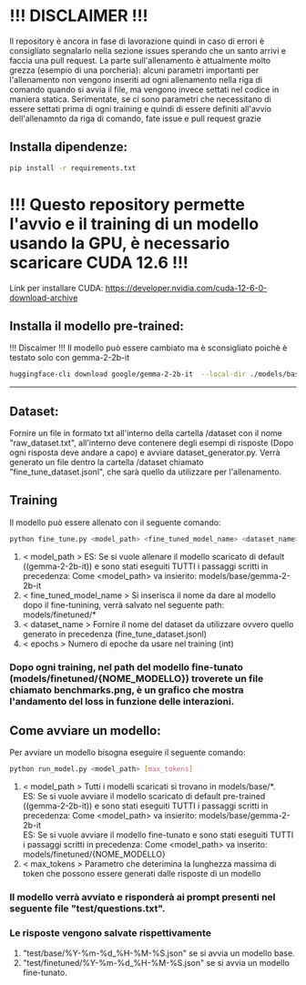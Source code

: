 # !!! DISCLAIMER !!!
Il repository è ancora in fase di lavorazione quindi in caso di errori è consigliato segnalarlo nella sezione issues sperando che un santo arrivi e faccia una pull request.
La parte sull'allenamento è attualmente molto grezza (esempio di una porcheria): alcuni parametri importanti per l'allenamento non vengono inseriti ad ogni allenamento nella riga di comando quando si avvia il file, ma vengono invece settati nel codice
in maniera statica.
Serimentate, se ci sono parametri che necessitano di essere settati prima di ogni training e quindi di essere definiti all'avvio dell'allenamnto da riga di comando, fate issue e pull request grazie

## Installa dipendenze:
```bash 
pip install -r requirements.txt
```
# !!! Questo repository permette l'avvio e il training di un modello usando la GPU, è necessario scaricare CUDA 12.6 !!!
Link per installare CUDA:
https://developer.nvidia.com/cuda-12-6-0-download-archive


## Installa il modello pre-trained:
!!! Discaimer !!!
Il modello può essere cambiato ma è sconsigliato poichè è testato solo con gemma-2-2b-it
```bash
huggingface-cli download google/gemma-2-2b-it  --local-dir ./models/base/gemma-2-2b-it
```

---------------------------------------------------------------

## Dataset:
Fornire un file in formato txt all'interno della cartella /dataset con il nome "raw_dataset.txt", all'interno deve contenere degli esempi di risposte (Dopo ogni risposta deve andare a capo) e avviare dataset_generator.py.
Verrà generato un file dentro la cartella /dataset chiamato "fine_tune_dataset.jsonl", che sarà quello da utilizzare per l'allenamento.

## Training
Il modello può essere allenato con il seguente comando:
```bash
python fine_tune.py <model_path> <fine_tuned_model_name> <dataset_name> <epochs>
```
1. < model_path >
ES: Se si vuole allenare il modello scaricato di default ((gemma-2-2b-it)) e sono stati eseguiti TUTTI i passaggi scritti in precedenza:
Come <model_path> va insierito: models/base/gemma-2-2b-it
2. < fine_tuned_model_name >
Si inserisca il nome da dare al modello dopo il fine-tunining, verrà salvato nel seguente path:
models/finetuned/*
3. < dataset_name >
Fornire il nome del dataset da utilizzare ovvero quello generato in precedenza (fine_tune_dataset.jsonl)
4. < epochs >
Numero di epoche da usare nel training (int)

### Dopo ogni training, nel path del modello fine-tunato (models/finetuned/{NOME_MODELLO}) troverete un file chiamato benchmarks.png, è un grafico che mostra l'andamento del loss in funzione delle interazioni.

## Come avviare un modello:
Per avviare un modello bisogna eseguire il seguente comando:
```bash
python run_model.py <model_path> [max_tokens]
```
1. < model_path >
Tutti i modelli scaricati si trovano in models/base/*.<br>
ES: Se si vuole avviare il modello scaricato di default pre-trained ((gemma-2-2b-it)) e sono stati eseguiti TUTTI i passaggi scritti in precedenza:
Come <model_path> va insierito: models/base/gemma-2-2b-it<br>
ES: Se si vuole avviare il modello fine-tunato e sono stati eseguiti TUTTI i passaggi scritti in precedenza:
Come <model_path> va inserito: models/finetuned/{NOME_MODELLO}
2. < max_tokens >
Parametro che deterimina la lunghezza massima di token che possono essere generati dalle risposte di un modello

### Il modello verrà avviato e risponderà ai prompt presenti nel seguente file "test/questions.txt".
### Le risposte vengono salvate rispettivamente
1. "test/base/%Y-%m-%d_%H-%M-%S.json" se si avvia un modello base.
2. "test/finetuned/%Y-%m-%d_%H-%M-%S.json" se si avvia un modello fine-tunato.